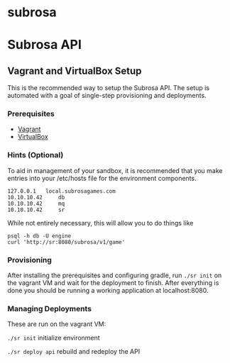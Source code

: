 subrosa
=======

# Subrosa API

## Vagrant and VirtualBox Setup
This is the recommended way to setup the Subrosa API. The setup is automated with a goal of single-step provisioning and deployments.

### Prerequisites
 * [Vagrant](https://www.vagrantup.com/downloads.html)
 * [VirtualBox](https://www.virtualbox.org/wiki/Downloads)

### Hints (Optional)
To aid in management of your sandbox, it is recommended that you make entries into your /etc/hosts file for the environment components.
```
127.0.0.1	local.subrosagames.com
10.10.10.42     db
10.10.10.42     mq
10.10.10.42     sr
```

While not entirely necessary, this will allow you to do things like
```
psql -h db -U engine
curl 'http://sr:8080/subrosa/v1/game'
```

### Provisioning
After installing the prerequisites and configuring gradle, run `./sr init` on the vagrant VM and wait for the deployment to finish. After everything is done you should be running a working application at localhost:8080.

### Managing Deployments

These are run on the vagrant VM:

`./sr init` initialize environment

`./sr deploy api` rebuild and redeploy the API

